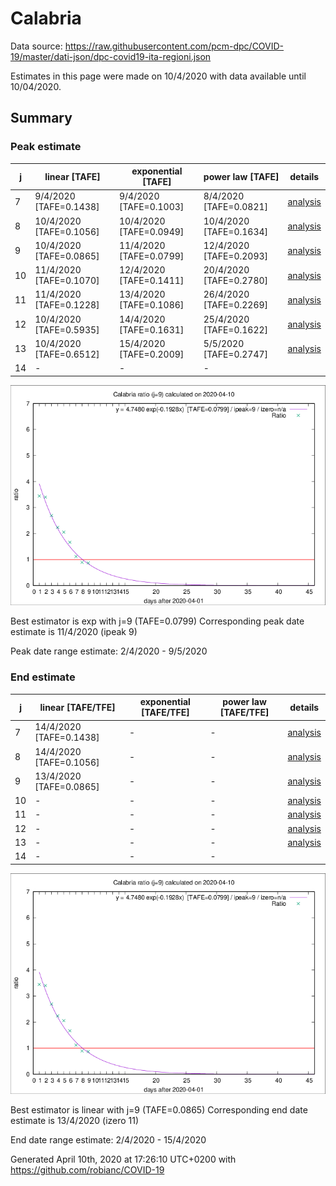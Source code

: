 # Calabria


Data source: https://raw.githubusercontent.com/pcm-dpc/COVID-19/master/dati-json/dpc-covid19-ita-regioni.json

Estimates in this page were made on 10/4/2020 with data available until 10/04/2020.


## Summary 

### Peak estimate 
|j|linear [TAFE]|exponential [TAFE]|power law [TAFE]|details|
|---|----|-----------|---------|-------|
|7|9/4/2020 [TAFE=0.1438]|9/4/2020 [TAFE=0.1003]|8/4/2020 [TAFE=0.0821]|[analysis](COVID-19_calabria_j7_2020-04-10.md)|
|8|10/4/2020 [TAFE=0.1056]|10/4/2020 [TAFE=0.0949]|10/4/2020 [TAFE=0.1634]|[analysis](COVID-19_calabria_j8_2020-04-10.md)|
|9|10/4/2020 [TAFE=0.0865]|11/4/2020 [TAFE=0.0799]|12/4/2020 [TAFE=0.2093]|[analysis](COVID-19_calabria_j9_2020-04-10.md)|
|10|11/4/2020 [TAFE=0.1070]|12/4/2020 [TAFE=0.1411]|20/4/2020 [TAFE=0.2780]|[analysis](COVID-19_calabria_j10_2020-04-10.md)|
|11|11/4/2020 [TAFE=0.1228]|13/4/2020 [TAFE=0.1086]|26/4/2020 [TAFE=0.2269]|[analysis](COVID-19_calabria_j11_2020-04-10.md)|
|12|10/4/2020 [TAFE=0.5935]|14/4/2020 [TAFE=0.1631]|25/4/2020 [TAFE=0.1622]|[analysis](COVID-19_calabria_j12_2020-04-10.md)|
|13|10/4/2020 [TAFE=0.6512]|15/4/2020 [TAFE=0.2009]|5/5/2020 [TAFE=0.2747]|[analysis](COVID-19_calabria_j13_2020-04-10.md)|
|14|-|-|-||

![best peak estimate](COVID-19_calabria_j9_2020-04-10.png)

Best estimator is exp with j=9 (TAFE=0.0799)
Corresponding peak date estimate is 11/4/2020 (ipeak 9)


Peak date range estimate: 2/4/2020 - 9/5/2020

### End estimate 
|j|linear [TAFE/TFE]|exponential [TAFE/TFE]|power law [TAFE/TFE]|details|
|---|----|-----------|---------|-------|
|7|14/4/2020 [TAFE=0.1438]|-|-|[analysis](COVID-19_calabria_j7_2020-04-10.md)|
|8|14/4/2020 [TAFE=0.1056]|-|-|[analysis](COVID-19_calabria_j8_2020-04-10.md)|
|9|13/4/2020 [TAFE=0.0865]|-|-|[analysis](COVID-19_calabria_j9_2020-04-10.md)|
|10|-|-|-|[analysis](COVID-19_calabria_j10_2020-04-10.md)|
|11|-|-|-|[analysis](COVID-19_calabria_j11_2020-04-10.md)|
|12|-|-|-|[analysis](COVID-19_calabria_j12_2020-04-10.md)|
|13|-|-|-|[analysis](COVID-19_calabria_j13_2020-04-10.md)|
|14|-|-|-||

![best zero estimate](COVID-19_calabria_j9_2020-04-10.png)

Best estimator is linear with j=9 (TAFE=0.0865)
Corresponding end date estimate is 13/4/2020 (izero 11)


End date range estimate: 2/4/2020 - 15/4/2020

Generated April 10th, 2020 at 17:26:10 UTC+0200 with https://github.com/robianc/COVID-19
